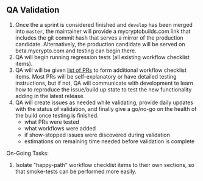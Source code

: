 ## QA Validation

1. Once the a sprint is considered finished and `develop` has been merged into `master`, the maintainer will provide a mycryptobuilds.com link that includes the git commit hash that serves a mirror of the production candidate. Alternatively, the production candidate will be served on beta.mycrypto.com and testing can begin there.
2. QA will begin running regression tests (all existing workflow checklist items).
3. QA will will be given [list of PRs](https://github.com/MyCryptoHQ/MyCrypto/pull/1885) to form additional workflow checklist items. Most PRs will be self-explanatory or have detailed testing instructions, but if not, QA will communicate with development to learn how to reproduce the issue/build up state to test the new functionality adding in the latest release.
4. QA will create issues as needed while validating, provide daily updates with the status of validation, and finally give a go/no-go on the health of the build once testing is finished.
    - what PRs were tested
    - what workflows were added
    - if show-stopped issues were discovered during validation
    - estimations on remaining time needed before validation is complete

On-Going Tasks:
1. Isolate "happy-path" workflow checklist items to their own sections, so that smoke-tests can be performed more easily.

